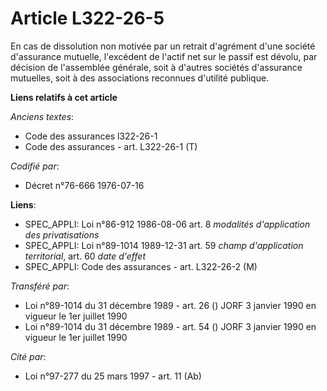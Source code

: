 # Article L322-26-5

En cas de dissolution non motivée par un retrait d'agrément d'une société d'assurance mutuelle, l'excédent de l'actif net sur
le passif est dévolu, par décision de l'assemblée générale, soit à d'autres sociétés d'assurance mutuelles, soit à des
associations reconnues d'utilité publique.

**Liens relatifs à cet article**

_Anciens textes_:

  - Code des assurances l322-26-1
  - Code des assurances - art. L322-26-1 (T)

_Codifié par_:

  - Décret n°76-666 1976-07-16

**Liens**:

  - SPEC_APPLI: Loi n°86-912 1986-08-06 art. 8 *modalités d'application des privatisations*
  - SPEC_APPLI: Loi n°89-1014 1989-12-31 art. 59 *champ d'application territorial*, art. 60 *date d'effet*
  - SPEC_APPLI: Code des assurances - art. L322-26-2 (M)

_Transféré par_:

  - Loi n°89-1014 du 31 décembre 1989 - art. 26 () JORF 3 janvier 1990 en vigueur le 1er juillet 1990
  - Loi n°89-1014 du 31 décembre 1989 - art. 54 () JORF 3 janvier 1990 en vigueur le 1er juillet 1990

_Cité par_:

  - Loi n°97-277 du 25 mars 1997 - art. 11 (Ab)
